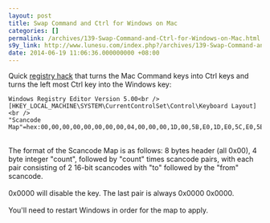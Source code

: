 ```yaml
---
layout: post
title: Swap Command and Ctrl for Windows on Mac
categories: []
permalink: /archives/139-Swap-Command-and-Ctrl-for-Windows-on-Mac.html
s9y_link: http://www.lunesu.com/index.php?/archives/139-Swap-Command-and-Ctrl-for-Windows-on-Mac.html
date: 2014-06-19 11:06:36.000000000 +08:00
---
```

Quick <a href="http://www.lunesu.com/swapctrlcmd.reg">registry hack</a> that turns the Mac Command keys into Ctrl keys and turns the left most Ctrl key into the Windows key:
```
Windows Registry Editor Version 5.00<br />
[HKEY_LOCAL_MACHINE\SYSTEM\CurrentControlSet\Control\Keyboard Layout]<br />
"Scancode Map"=hex:00,00,00,00,00,00,00,00,04,00,00,00,1D,00,5B,E0,1D,E0,5C,E0,5B,E0,1D,00,00,00,00,00
```
<br />
The format of the Scancode Map is as follows: 8 bytes header (all 0x00), 4 byte integer "count", followed by "count" times scancode pairs, with each pair consisting of 2 16-bit scancodes with "to" followed by the "from" scancode.<br />
<br />
0x0000 will disable the key. The last pair is always 0x0000 0x0000.<br />
<br />
You'll need to restart Windows in order for the map to apply.
